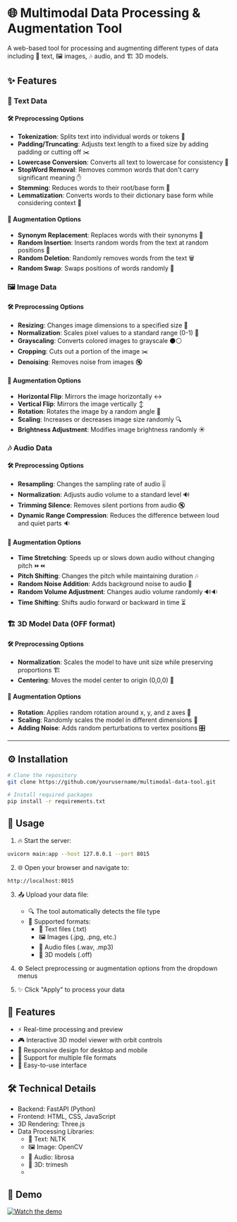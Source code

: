 # 🌐 Multimodal Data Processing & Augmentation Tool

A web-based tool for processing and augmenting different types of data including 📄 text, 🖼️ images, 🎶 audio, and 🏗️ 3D models.

## ✨ Features

### 📝 Text Data
#### 🛠️ Preprocessing Options
- **Tokenization**: Splits text into individual words or tokens 📝
- **Padding/Truncating**: Adjusts text length to a fixed size by adding padding or cutting off ✂️
- **Lowercase Conversion**: Converts all text to lowercase for consistency 🔡
- **StopWord Removal**: Removes common words that don't carry significant meaning ✋
- **Stemming**: Reduces words to their root/base form 🌱
- **Lemmatization**: Converts words to their dictionary base form while considering context 📖

#### 🔄 Augmentation Options
- **Synonym Replacement**: Replaces words with their synonyms 🔄
- **Random Insertion**: Inserts random words from the text at random positions 🔀
- **Random Deletion**: Randomly removes words from the text 🗑️
- **Random Swap**: Swaps positions of words randomly 🔄

### 🖼️ Image Data
#### 🛠️ Preprocessing Options
- **Resizing**: Changes image dimensions to a specified size 📏
- **Normalization**: Scales pixel values to a standard range (0-1) 🌈
- **Grayscaling**: Converts colored images to grayscale ⚫⚪
- **Cropping**: Cuts out a portion of the image ✂️
- **Denoising**: Removes noise from images 🔇

#### 🔄 Augmentation Options
- **Horizontal Flip**: Mirrors the image horizontally ↔️
- **Vertical Flip**: Mirrors the image vertically ↕️
- **Rotation**: Rotates the image by a random angle 🔄
- **Scaling**: Increases or decreases image size randomly 🔍
- **Brightness Adjustment**: Modifies image brightness randomly ☀️

### 🎶 Audio Data
#### 🛠️ Preprocessing Options
- **Resampling**: Changes the sampling rate of audio 🎚️
- **Normalization**: Adjusts audio volume to a standard level 🔊
- **Trimming Silence**: Removes silent portions from audio 🔇
- **Dynamic Range Compression**: Reduces the difference between loud and quiet parts 🔉

#### 🔄 Augmentation Options
- **Time Stretching**: Speeds up or slows down audio without changing pitch ⏩⏪
- **Pitch Shifting**: Changes the pitch while maintaining duration 🎶
- **Random Noise Addition**: Adds background noise to audio 🎤
- **Random Volume Adjustment**: Changes audio volume randomly 🔊🔉
- **Time Shifting**: Shifts audio forward or backward in time ⏳

### 🏗️ 3D Model Data (OFF format)
#### 🛠️ Preprocessing Options
- **Normalization**: Scales the model to have unit size while preserving proportions 🏗️
- **Centering**: Moves the model center to origin (0,0,0) 📍

#### 🔄 Augmentation Options
- **Rotation**: Applies random rotation around x, y, and z axes 🔄
- **Scaling**: Randomly scales the model in different dimensions 📏
- **Adding Noise**: Adds random perturbations to vertex positions 🎛️

---

## ⚙️ Installation

```bash
# Clone the repository
git clone https://github.com/yourusername/multimodal-data-tool.git

# Install required packages
pip install -r requirements.txt
```


## 🚀 Usage

1. 🔥 Start the server:
```bash
uvicorn main:app --host 127.0.0.1 --port 8015
```

2. 🌐 Open your browser and navigate to:
```
http://localhost:8015
```

3. 📤 Upload your data file:
   - 🔍 The tool automatically detects the file type
   - 📁 Supported formats:
     - 📝 Text files (.txt)
     - 🖼️ Images (.jpg, .png, etc.)
     - 🎵 Audio files (.wav, .mp3)
     - 🎲 3D models (.off)

4. ⚙️ Select preprocessing or augmentation options from the dropdown menus

5. ✨ Click "Apply" to process your data

## 🎯 Features

- ⚡ Real-time processing and preview
- 🎮 Interactive 3D model viewer with orbit controls
- 📱 Responsive design for desktop and mobile
- 🔄 Support for multiple file formats
- 🎨 Easy-to-use interface

## 🛠️ Technical Details

- Backend: FastAPI (Python)
- Frontend: HTML, CSS, JavaScript
- 3D Rendering: Three.js
- Data Processing Libraries:
  - 📝 Text: NLTK
  - 🖼️ Image: OpenCV
  - 🎵 Audio: librosa
  - 🎲 3D: trimesh
  - 
## 🎥 Demo


[![Watch the demo](https://img.youtube.com/vi/zdGzCdRfEHA/0.jpg)](https://www.youtube.com/watch?v=zdGzCdRfEHA)
